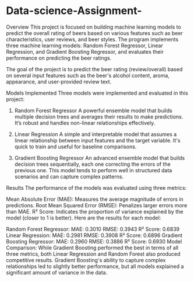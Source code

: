 # Data-science-Assignment-
Overview
This project is focused on building machine learning models to predict the overall rating of beers based on various features such as beer characteristics, user reviews, and beer styles. The program implements three machine learning models: Random Forest Regressor, Linear Regression, and Gradient Boosting Regressor, and evaluates their performance on predicting the beer ratings.

The goal of the project is to predict the beer rating (review/overall) based on several input features such as the beer's alcohol content, aroma, appearance, and user-provided review text.

Models Implemented
Three models were implemented and evaluated in this project:

1. Random Forest Regressor
A powerful ensemble model that builds multiple decision trees and averages their results to make predictions. It’s robust and handles non-linear relationships effectively.

2. Linear Regression
A simple and interpretable model that assumes a linear relationship between input features and the target variable. It's quick to train and useful for baseline comparisons.

3. Gradient Boosting Regressor
An advanced ensemble model that builds decision trees sequentially, each one correcting the errors of the previous one. This model tends to perform well in structured data scenarios and can capture complex patterns.

Results
The performance of the models was evaluated using three metrics:

Mean Absolute Error (MAE): Measures the average magnitude of errors in predictions.
Root Mean Squared Error (RMSE): Penalizes larger errors more than MAE.
R² Score: Indicates the proportion of variance explained by the model (closer to 1 is better).
Here are the results for each model:

Random Forest Regressor:
MAE: 0.3010
RMSE: 0.3943
R² Score: 0.6839
Linear Regression:
MAE: 0.2981
RMSE: 0.3908
R² Score: 0.6896
Gradient Boosting Regressor:
MAE: 0.2960
RMSE: 0.3886
R² Score: 0.6930
Model Comparison:
While Gradient Boosting performed the best in terms of all three metrics, both Linear Regression and Random Forest also produced competitive results. Gradient Boosting's ability to capture complex relationships led to slightly better performance, but all models explained a significant amount of variance in the data.
